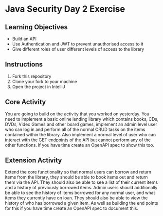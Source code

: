 # Java Security Day 2 Exercise

## Learning Objectives
- Build an API
- Use Authentication and JWT to prevent unauthorised access to it
- Give different roles of user different levels of access to the library

## Instructions

1. Fork this repository
2. Clone your fork to your machine
3. Open the project in IntelliJ

## Core Activity

You are going to build on the activity that you worked on yesterday. You need to implement a basic online lending library which contains books, CDs, DVDs, Video Games and other board games, implement an admin level user who can log in and perform all of the normal CRUD tasks on the items contained within the library. Also implement a normal level of user who can interact with the GET endpoints of the API but cannot perform any of the other functions. If you have time create an OpenAPI spec to show this too.

## Extension Activity

Extend the core functionality so that normal users can borrow and return items from the library, they should be able to book items out and return them via the API. They should also be able to see a list of their current items and a history of previously borrowed items. Admin users should additionally be able to see the history of items borrowed for any normal user, and what items they currently have on loan. They should also be able to view the history of who has borrowed a given item. As well as building the end points for this if you have time create an OpenAPI spec to document this.


